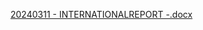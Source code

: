[20240311 - INTERNATIONALREPORT -.docx](https://github.com/carlita-m/INTERNATIONALREPORT-/files/14900583/20240311.-.INTERNATIONALREPORT.-.docx)
